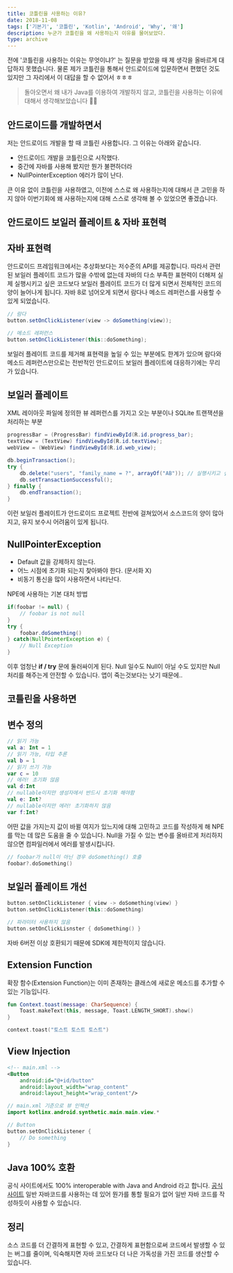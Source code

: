 ```yaml
---
title: 코틀린을 사용하는 이유?
date: 2018-11-08
tags: ['기본기', '코틀린', 'Kotlin', 'Android', 'Why', '왜']
description: 누군가 코틀린을 왜 사용하는지 이유를 물어보았다. 
type: archive
---
```


전에 '코틀린을 사용하는 이유는 무엇이냐?' 는 질문을 받았을 때 제 생각을 올바르게 대답하지 못했습니다. 물론 제가 코틀린을 통해서 안드로이드에 입문하면서 편했던 것도 있지만 그 자리에서 이 대답을 할 수 없어서 ㅎㅎㅎ

> 돌아오면서 왜 내가 Java를 이용하여 개발하지 않고, 코틀린을 사용하는 이유에 대해서 생각해보았습니다 ✍🏻

## 안드로이드를 개발하면서 

저는 안드로이드 개발을 할 때 코틀린 사용합니다. 그 이유는 아래와 같습니다.

* 안드로이드 개발을 코틀린으로 시작했다.
* 중간에 자바를 사용해 봤지만 뭔가 불편하더라
* NullPointerException 에러가 많이 난다.

큰 이유 없이 코틀린을 사용하였고, 이전에 스스로 왜 사용하는지에 대해서 큰 고민을 하지 않아 이번기회에 왜 사용하는지에 대해 스스로 생각해 볼 수 있었으면 좋겠습니다.

<!--more-->

## 안드로이드 보일러 플레이트 & 자바 표현력

## 자바 표현력

안드로이드 프레임워크에서는 추상화보다는 저수준의 API를 제공합니다. 따라서 관련된 보일러 플레이트 코드가 많을 수밖에 없는데 자바의 다소 부족한 표현력이 더해져 실제 실행시키고 싶은 코드보다 보일러 플레이트 코드가 더 많게 되면서 전체적인 코드의 양이 늘어나게 됩니다. 자바 8로 넘어오게 되면서 람다나 메소드 레퍼런스를 사용할 수 있게 되었습니다.

```java
// 람다
button.setOnClickListener(view -> doSomething(view));

// 메소드 레퍼런스
button.setOnClickListener(this::doSomething);
```

보일러 플레이트 코드를 제거해 표현력을 높일 수 있는 부분에도 한계가 있으며 람다와 메소드 레퍼런스만으로는 전반적인 안드로이드 보일러 플레이트에 대응하기에는 무리가 있습니다.


## 보일러 플레이트

XML 레이아웃 파일에 정의한 뷰 레퍼런스를 가지고 오는 부분이나 SQLite 트랜잭션을 처리하는 부분

```java
progressBar = (ProgressBar) findViewById(R.id.progress_bar);
textView = (TextView) findViewById(R.id.textView);
webView = (WebView) findViewById(R.id.web_view);
```

```java
db.beginTransaction();
try {
    db.delete("users", "family_name = ?", arrayOf("AB")); // 실행시키고 싶은 코드
    db.setTransactionSuccessful();
} finally {
    db.endTransaction();
}
```

이런 보일러 플레이트가 안드로이드 프로젝트 전반에 걸쳐있어서 소스코드의 양이 많아지고, 유지 보수시 어려움이 있게 됩니다.

## NullPointerException

* Default 값을 강제하지 않는다.
* 어느 시점에 초기화 되는지 찾아봐야 한다. (문서화 X)
* 비동기 통신을 많이 사용하면서 나타난다.

NPE에 사용하는 기본 대처 방법

```java
if(foobar != null) {
    // foobar is not null
}
try {
    foobar.doSomething()
} catch(NullPointerException e) {
    // Null Exception
}
```

이후 엄청난 **if / try** 문에 둘러싸이게 된다. Null 일수도 Null이 아닐 수도 있지만 Null 처리를 해주는게 안전할 수 있습니다. 앱이 죽는것보다는 낫기 때문에..


## 코틀린을 사용하면

## 변수 정의

```kotlin
// 읽기 가능
val a: Int = 1
// 읽기 가능, 타입 추론
val b = 1
// 읽기 쓰기 가능
var c = 10
// 에러! 초기화 않음
val d:Int
// nullable이지만 생성자에서 반드시 초기화 해야함
val e: Int?
// nullable이지만 에러! 초기화하지 않음
var f:Int?
```

어떤 값을 가지는지 값이 바뀔 여지가 있느지에 대해 고민하고 코드를 작성하게 해 NPE를 막는 데 많은 도움을 줄 수 있습니다. Null을 가질 수 있는 변수를 올바르게 처리하지 않으면 컴파일러에서 에러를 발생시킵니다.

```kotlin
// foobar가 null이 아닌 경우 doSomething() 호출
foobar?.doSomething()
```

## 보일러 플레이트 개선

```kotlin
button.setOnClickListener { view -> doSomething(view) }
button.setOnClickListener(this::doSomething)

// 파라미터 사용하지 않음
button.setOnClickLisnster { doSomething() }
```

자바 6버전 이상 호환되기 때문에 SDK에 제한적이지 않습니다.

## Extension Function

확장 함수(Extension Function)는 이미 존재하는 클래스에 새로운 메소드를 추가할 수 있는 기능입니다.

```kotlin
fun Context.toast(message: CharSequence) {
    Toast.makeText(this, message, Toast.LENGTH_SHORT).show()
}
```

```kotlin
context.toast("토스트 토스트 토스트")
```

## View Injection

```xml
<!-- main.xml -->
<Button
    android:id="@+id/button"
    android:layout_width="wrap_content"
    android:layout_height="wrap_content"/>
```

```kotlin
// main.xml 기준으로 뷰 인젝션
import kotlinx.android.synthetic.main.main.view.*

// Button
button.setOnClickListener {
    // Do something   
}
```

## Java 100% 호환

공식 사이트에서도 100% interoperable with Java and Android 라고 합니다. [공식 사이트](https://kotlinlang.org/)
일반 자바코드를 사용하는 데 있어 뭔가를 통할 필요가 없어 일반 자바 코드를 작성하듯이 사용할 수 있습니다.


## 정리

소스 코드를 더 간결하게 표현할 수 있고, 간결하게 표현함으로써 코드에서 발생할 수 있는 버그를 줄이며, 익숙해지면 자바 코드보다 더 나은 가독성을 가진 코드를 생산할 수 있습니다. 

